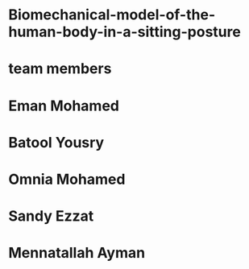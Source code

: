 # Biomechanical-model-of-the-human-body-in-a-sitting-posture
# team members
# Eman Mohamed
# Batool Yousry
# Omnia Mohamed
# Sandy Ezzat
# Mennatallah Ayman
